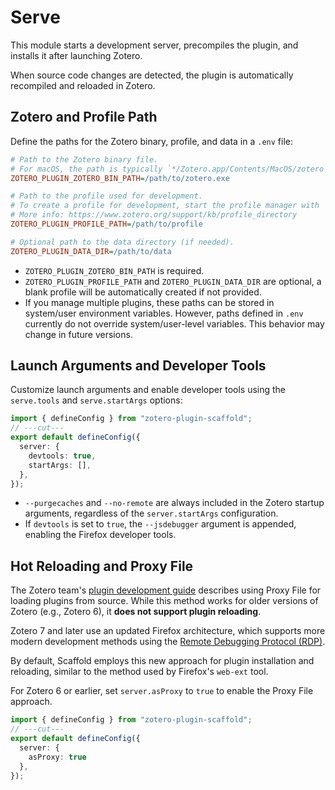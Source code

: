# Serve

This module starts a development server, precompiles the plugin, and installs it after launching Zotero.

When source code changes are detected, the plugin is automatically recompiled and reloaded in Zotero.

## Zotero and Profile Path

Define the paths for the Zotero binary, profile, and data in a `.env` file:

```ini
# Path to the Zotero binary file.
# For macOS, the path is typically `*/Zotero.app/Contents/MacOS/zotero`.
ZOTERO_PLUGIN_ZOTERO_BIN_PATH=/path/to/zotero.exe

# Path to the profile used for development.
# To create a profile for development, start the profile manager with `/path/to/zotero.exe -p`.
# More info: https://www.zotero.org/support/kb/profile_directory
ZOTERO_PLUGIN_PROFILE_PATH=/path/to/profile

# Optional path to the data directory (if needed).
ZOTERO_PLUGIN_DATA_DIR=/path/to/data
```

- `ZOTERO_PLUGIN_ZOTERO_BIN_PATH` is required.
- `ZOTERO_PLUGIN_PROFILE_PATH` and `ZOTERO_PLUGIN_DATA_DIR` are optional, a blank profile will be automatically created if not provided.
- If you manage multiple plugins, these paths can be stored in system/user environment variables. However, paths defined in `.env` currently do not override system/user-level variables. This behavior may change in future versions.

## Launch Arguments and Developer Tools

Customize launch arguments and enable developer tools using the `serve.tools` and `serve.startArgs` options:

```ts twoslash
import { defineConfig } from "zotero-plugin-scaffold";
// ---cut---
export default defineConfig({
  server: {
    devtools: true,
    startArgs: [],
  },
});
```

- `--purgecaches` and `--no-remote` are always included in the Zotero startup arguments, regardless of the `server.startArgs` configuration.
- If `devtools` is set to `true`, the `--jsdebugger` argument is appended, enabling the Firefox developer tools.

## Hot Reloading and Proxy File

The Zotero team's [plugin development guide](https://www.zotero.org/support/dev/client_coding/plugin_development) describes using Proxy File for loading plugins from source. While this method works for older versions of Zotero (e.g., Zotero 6), it **does not support plugin reloading**.

Zotero 7 and later use an updated Firefox architecture, which supports more modern development methods using the [Remote Debugging Protocol (RDP)](https://firefox-source-docs.mozilla.org/devtools/backend/protocol.html#remote-debugging-protocol).

By default, Scaffold employs this new approach for plugin installation and reloading, similar to the method used by Firefox's `web-ext` tool.

For Zotero 6 or earlier, set `server.asProxy` to `true` to enable the Proxy File approach.

```ts twoslash
import { defineConfig } from "zotero-plugin-scaffold";
// ---cut---
export default defineConfig({
  server: {
    asProxy: true
  },
});
```
